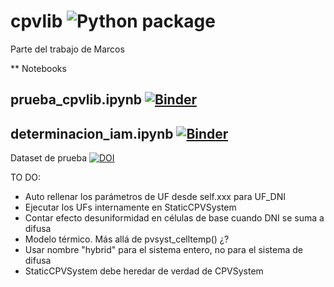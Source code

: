 # cpvlib ![Python package](https://github.com/isi-ies-group/cpvlib/workflows/Python%20package/badge.svg)
Parte del trabajo de Marcos

** Notebooks
## prueba_cpvlib.ipynb [![Binder](https://mybinder.org/badge_logo.svg)](https://mybinder.org/v2/gh/isi-ies-group/cpvlib/master?urlpath=lab?filepath=prueba_cpvlib.ipynb)
## determinacion_iam.ipynb [![Binder](https://mybinder.org/badge_logo.svg)](https://mybinder.org/v2/gh/isi-ies-group/cpvlib/master?urlpath=lab?filepath=determinacion_iam.ipynb)

Dataset de prueba [![DOI](https://zenodo.org/badge/DOI/10.5281/zenodo.3346823.svg)](https://doi.org/10.5281/zenodo.3346823)

TO DO:
* Auto rellenar los parámetros de UF desde self.xxx para UF_DNI
* Ejecutar los UFs internamente en StaticCPVSystem
* Contar efecto desuniformidad en células de base cuando DNI se suma a difusa
* Modelo térmico. Más allá de pvsyst_celltemp() ¿?
* Usar nombre "hybrid" para el sistema entero, no para el sistema de difusa
* StaticCPVSystem debe heredar de verdad de CPVSystem
